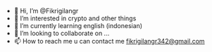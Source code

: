 - 👋 Hi, I’m @Fikrigilangr
- 👀 I’m interested in crypto and other things
- 🌱 I’m currently learning english (indonesian)
- 💞️ I’m looking to collaborate on ...
- 📫 How to reach me u can contact me fikrigilangr342@gmail.com

<!---
Fikrigilangr/Fikrigilangr is a ✨ special ✨ repository because its `README.md` (this file) appears on your GitHub profile.
You can click the Preview link to take a look at your changes.
--->

